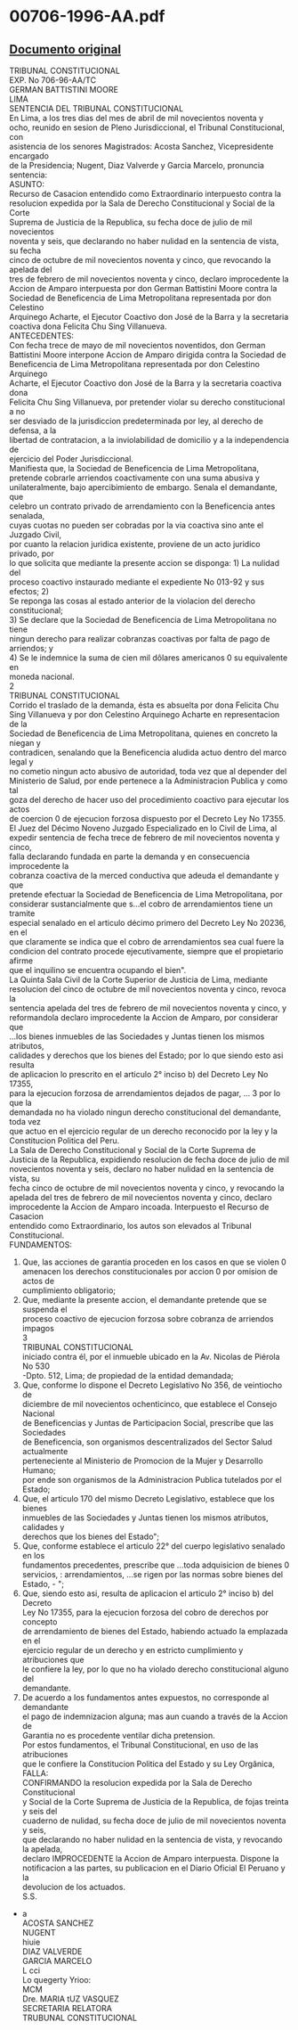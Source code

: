 
00706-1996-AA.pdf
=================
  
[Documento original](https://tc.gob.pe/jurisprudencia/1998/00706-1996-AA.pdf)  
---  
TRIBUNAL CONSTITUCIONAL  
EXP. No 706-96-AA/TC  
GERMAN BATTISTINI MOORE  
LIMA  
SENTENCIA DEL TRIBUNAL CONSTITUCIONAL  
En Lima, a los tres dias del mes de abril de mil novecientos noventa y  
ocho, reunido en sesion de Pleno Jurisdiccional, el Tribunal Constitucional, con  
asistencia de los senores Magistrados: Acosta Sanchez, Vicepresidente encargado  
de la Presidencia; Nugent, Diaz Valverde y Garcia Marcelo, pronuncia sentencia:  
ASUNTO:  
Recurso de Casacion entendido como Extraordinario interpuesto contra la  
resolucion expedida por la Sala de Derecho Constitucional y Social de la Corte  
Suprema de Justicia de la Republica, su fecha doce de julio de mil novecientos  
noventa y seis, que declarando no haber nulidad en la sentencia de vista, su fecha  
cinco de octubre de mil novecientos noventa y cinco, que revocando la apelada del  
tres de febrero de mil novecientos noventa y cinco, declaro improcedente la  
Accion de Amparo interpuesta por don German Battistini Moore contra la  
Sociedad de Beneficencia de Lima Metropolitana representada por don Celestino  
Arquinego Acharte, el Ejecutor Coactivo don José de la Barra y la secretaria  
coactiva dona Felicita Chu Sing Villanueva.  
ANTECEDENTES:  
Con fecha trece de mayo de mil novecientos noventidos, don German  
Battistini Moore interpone Accion de Amparo dirigida contra la Sociedad de  
Beneficencia de Lima Metropolitana representada por don Celestino Arquinego  
Acharte, el Ejecutor Coactivo don José de la Barra y la secretaria coactiva dona  
Felicita Chu Sing Villanueva, por pretender violar su derecho constitucional a no  
ser desviado de la jurisdiccion predeterminada por ley, al derecho de defensa, a la  
libertad de contratacion, a la inviolabilidad de domicilio y a la independencia de  
ejercicio del Poder Jurisdiccional.  
Manifiesta que, la Sociedad de Beneficencia de Lima Metropolitana,  
pretende cobrarle arriendos coactivamente con una suma abusiva y  
unilateralmente, bajo apercibimiento de embargo. Senala el demandante, que  
celebro un contrato privado de arrendamiento con la Beneficencia antes senalada,  
cuyas cuotas no pueden ser cobradas por la via coactiva sino ante el Juzgado Civil,  
por cuanto la relacion juridica existente, proviene de un acto juridico privado, por  
lo que solicita que mediante la presente accion se disponga: 1) La nulidad del  
proceso coactivo instaurado mediante el expediente No 013-92 y sus efectos; 2)  
Se reponga las cosas al estado anterior de la violacion del derecho constitucional;  
3) Se declare que la Sociedad de Beneficencia de Lima Metropolitana no tiene  
ningun derecho para realizar cobranzas coactivas por falta de pago de arriendos; y  
4) Se le indemnice la suma de cien mil dôlares americanos 0 su equivalente en  
moneda nacional.  
2  
TRIBUNAL CONSTITUCIONAL  
Corrido el traslado de la demanda, ésta es absuelta por dona Felicita Chu  
Sing Villanueva y por don Celestino Arquinego Acharte en representacion de la  
Sociedad de Beneficencia de Lima Metropolitana, quienes en concreto la niegan y  
contradicen, senalando que la Beneficencia aludida actuo dentro del marco legal y  
no cometio ningun acto abusivo de autoridad, toda vez que al depender del  
Ministerio de Salud, por ende pertenece a la Administracion Publica y como tal  
goza del derecho de hacer uso del procedimiento coactivo para ejecutar los actos  
de coercion 0 de ejecucion forzosa dispuesto por el Decreto Ley No 17355.  
El Juez del Décimo Noveno Juzgado Especializado en lo Civil de Lima, al  
expedir sentencia de fecha trece de febrero de mil novecientos noventa y cinco,  
falla declarando fundada en parte la demanda y en consecuencia improcedente la  
cobranza coactiva de la merced conductiva que adeuda el demandante y que  
pretende efectuar la Sociedad de Beneficencia de Lima Metropolitana, por  
considerar sustancialmente que s...el cobro de arrendamientos tiene un tramite  
especial senalado en el articulo décimo primero del Decreto Ley No 20236, en el  
que claramente se indica que el cobro de arrendamientos sea cual fuere la  
condicion del contrato procede ejecutivamente, siempre que el propietario afirme  
que el inquilino se encuentra ocupando el bien".  
La Quinta Sala Civil de la Corte Superior de Justicia de Lima, mediante  
resolucion del cinco de octubre de mil novecientos noventa y cinco, revoca la  
sentencia apelada del tres de febrero de mil novecientos noventa y cinco, y  
reformandola declaro improcedente la Accion de Amparo, por considerar que  
...los bienes inmuebles de las Sociedades y Juntas tienen los mismos atributos,  
calidades y derechos que los bienes del Estado; por lo que siendo esto asi resulta  
de aplicacion lo prescrito en el articulo 2° inciso b) del Decreto Ley No 17355,  
para la ejecucion forzosa de arrendamientos dejados de pagar, ... 3 por lo que la  
demandada no ha violado ningun derecho constitucional del demandante, toda vez  
que actuo en el ejercicio regular de un derecho reconocido por la ley y la  
Constitucion Politica del Peru.  
La Sala de Derecho Constitucional y Social de la Corte Suprema de  
Justicia de la Republica, expidiendo resolucion de fecha doce de julio de mil  
novecientos noventa y seis, declaro no haber nulidad en la sentencia de vista, su  
fecha cinco de octubre de mil novecientos noventa y cinco, y revocando la  
apelada del tres de febrero de mil novecientos noventa y cinco, declaro  
improcedente la Accion de Amparo incoada. Interpuesto el Recurso de Casacion  
entendido como Extraordinario, los autos son elevados al Tribunal Constitucional.  
FUNDAMENTOS:  
1) Que, las acciones de garantia proceden en los casos en que se violen 0  
amenacen los derechos constitucionales por accion 0 por omision de actos de  
cumplimiento obligatorio;  
2) Que, mediante la presente accion, el demandante pretende que se suspenda el  
proceso coactivo de ejecucion forzosa sobre cobranza de arriendos impagos  
3  
TRIBUNAL CONSTITUCIONAL  
iniciado contra él, por el inmueble ubicado en la Av. Nicolas de Piérola No 530  
-Dpto. 512, Lima; de propiedad de la entidad demandada;  
3) Que, conforme lo dispone el Decreto Legislativo No 356, de veintiocho de  
diciembre de mil novecientos ochenticinco, que establece el Consejo Nacional  
de Beneficencias y Juntas de Participacion Social, prescribe que las Sociedades  
de Beneficencia, son organismos descentralizados del Sector Salud actualmente  
perteneciente al Ministerio de Promocion de la Mujer y Desarrollo Humano;  
por ende son organismos de la Administracion Publica tutelados por el Estado;  
4) Que, el articulo 170 del mismo Decreto Legislativo, establece que los bienes  
inmuebles de las Sociedades y Juntas tienen los mismos atributos, calidades y  
derechos que los bienes del Estado";  
5) Que, conforme establece el articulo 22° del cuerpo legislativo senalado en los  
fundamentos precedentes, prescribe que ...toda adquisicion de bienes 0  
servicios, : arrendamientos, ...se rigen por las normas sobre bienes del  
Estado, - ";  
6) Que, siendo esto asi, resulta de aplicacion el articulo 2° inciso b) del Decreto  
Ley No 17355, para la ejecucion forzosa del cobro de derechos por concepto  
de arrendamiento de bienes del Estado, habiendo actuado la emplazada en el  
ejercicio regular de un derecho y en estricto cumplimiento y atribuciones que  
le confiere la ley, por lo que no ha violado derecho constitucional alguno del  
demandante.  
7) De acuerdo a los fundamentos antes expuestos, no corresponde al demandante  
el pago de indemnizacion alguna; mas aun cuando a través de la Accion de  
Garantia no es procedente ventilar dicha pretension.  
Por estos fundamentos, el Tribunal Constitucional, en uso de las atribuciones  
que le confiere la Constitucion Politica del Estado y su Ley Orgânica,  
FALLA:  
CONFIRMANDO la resolucion expedida por la Sala de Derecho Constitucional  
y Social de la Corte Suprema de Justicia de la Republica, de fojas treinta y seis del  
cuaderno de nulidad, su fecha doce de julio de mil novecientos noventa y seis,  
que declarando no haber nulidad en la sentencia de vista, y revocando la apelada,  
declaro IMPROCEDENTE la Accion de Amparo interpuesta. Dispone la  
notificacion a las partes, su publicacion en el Diario Oficial El Peruano y la  
devolucion de los actuados.  
S.S.  
- a  
ACOSTA SANCHEZ  
NUGENT  
hiuie  
DIAZ VALVERDE  
GARCIA MARCELO  
L cci  
Lo quegerty Yrioo:  
MCM  
Dre. MARIA tUZ VASQUEZ  
SECRETARIA RELATORA  
TRUBUNAL CONSTITUCIONAL